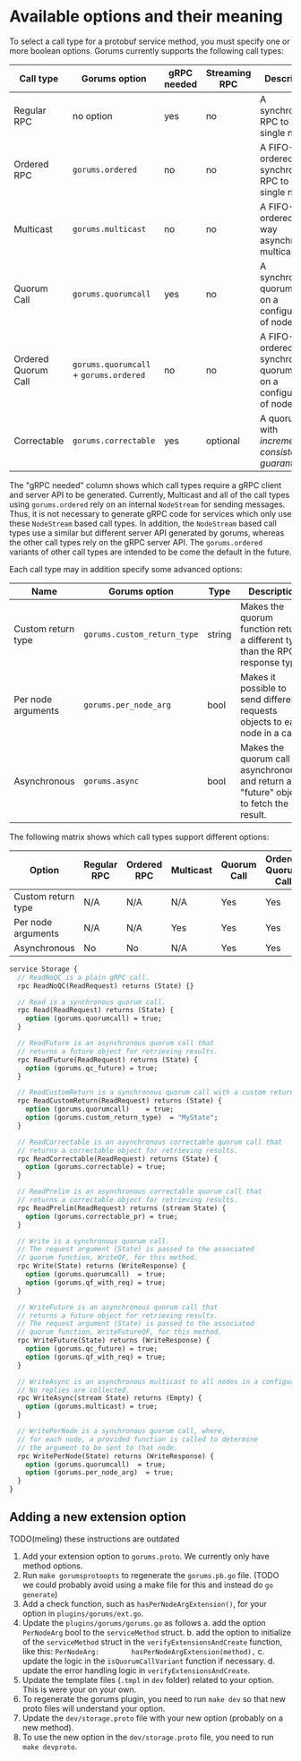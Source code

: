 # Available options and their meaning

To select a call type for a protobuf service method, you must specify one or more boolean options.
Gorums currently supports the following call types:

| Call type           | Gorums option                          | gRPC needed | Streaming RPC | Description                                                        |
| ------------------- | -------------------------------------- | ----------- | ------------- | ------------------------------------------------------------------ |
| Regular RPC         | no option                              | yes         | no            | A synchronous RPC to a single node.                                |
| Ordered RPC         | `gorums.ordered`                       | no          | no            | A FIFO-ordered synchronous RPC to a single node.                   |
| Multicast           | `gorums.multicast`                     | no          | no            | A FIFO-ordered one-way asynchronous multicast.                     |
| Quorum Call         | `gorums.quorumcall`                    | yes         | no            | A synchronous quorum call on a configuration of nodes.             |
| Ordered Quorum Call | `gorums.quorumcall` + `gorums.ordered` | no          | no            | A FIFO-ordered synchronous quorum call on a configuration of nodes |
| Correctable         | `gorums.correctable`                   | yes         | optional      | A quorum call with *incremental consistency guarantees*.           |

The "gRPC needed" column shows which call types require a gRPC client and server API to be generated.
Currently, Multicast and all of the call types using `gorums.ordered` rely on an internal `NodeStream` for sending messages.
Thus, it is not necessary to generate gRPC code for services which only use these `NodeStream` based call types.
In addition, the `NodeStream` based call types use a similar but different server API generated by gorums,
whereas the other call types rely on the gRPC server API.
The `gorums.ordered` variants of other call types are intended to be come the default in the future.

Each call type may in addition specify some advanced options:

| Name               | Gorums option               | Type   | Description                                                                                    |
| ------------------ | --------------------------- | ------ | ---------------------------------------------------------------------------------------------- |
| Custom return type | `gorums.custom_return_type` | string | Makes the quorum function return a different type than the RPC response type.                  |
| Per node arguments | `gorums.per_node_arg`       | bool   | Makes it possible to send different requests objects to each node in a call.                   |
| Asynchronous       | `gorums.async`              | bool   | Makes the quorum call run asynchronously and return a "future" object to fetch the result.     |

The following matrix shows which call types support different options:

| Option             | Regular RPC | Ordered RPC | Multicast | Quorum Call | Ordered Quorum Call | Correctable |
| ------------------ | ----------- | ----------- | --------- | ----------- | ------------------- | ----------- |
| Custom return type | N/A         | N/A         | N/A       | Yes         | Yes                 | Yes         |
| Per node arguments | N/A         | N/A         | Yes       | Yes         | Yes                 | Yes         |
| Asynchronous       | No          | No          | N/A       | Yes         | Yes                 | No          |

```proto
service Storage {
  // ReadNoQC is a plain gRPC call.
  rpc ReadNoQC(ReadRequest) returns (State) {}

  // Read is a synchronous quorum call.
  rpc Read(ReadRequest) returns (State) {
    option (gorums.quorumcall) = true;
  }

  // ReadFuture is an asynchronous quorum call that
  // returns a future object for retrieving results.
  rpc ReadFuture(ReadRequest) returns (State) {
    option (gorums.qc_future) = true;
  }

  // ReadCustomReturn is a synchronous quorum call with a custom return type
  rpc ReadCustomReturn(ReadRequest) returns (State) {
    option (gorums.quorumcall)    = true;
    option (gorums.custom_return_type)  = "MyState";
  }

  // ReadCorrectable is an asynchronous correctable quorum call that
  // returns a correctable object for retrieving results.
  rpc ReadCorrectable(ReadRequest) returns (State) {
    option (gorums.correctable) = true;
  }

  // ReadPrelim is an asynchronous correctable quorum call that
  // returns a correctable object for retrieving results.
  rpc ReadPrelim(ReadRequest) returns (stream State) {
    option (gorums.correctable_pr) = true;
  }

  // Write is a synchronous quorum call.
  // The request argument (State) is passed to the associated
  // quorum function, WriteQF, for this method.
  rpc Write(State) returns (WriteResponse) {
    option (gorums.quorumcall)  = true;
    option (gorums.qf_with_req) = true;
  }

  // WriteFuture is an asynchronous quorum call that
  // returns a future object for retrieving results.
  // The request argument (State) is passed to the associated
  // quorum function, WriteFutureQF, for this method.
  rpc WriteFuture(State) returns (WriteResponse) {
    option (gorums.qc_future) = true;
    option (gorums.qf_with_req) = true;
  }

  // WriteAsync is an asynchronous multicast to all nodes in a configuration.
  // No replies are collected.
  rpc WriteAsync(stream State) returns (Empty) {
    option (gorums.multicast) = true;
  }

  // WritePerNode is a synchronous quorum call, where,
  // for each node, a provided function is called to determine
  // the argument to be sent to that node.
  rpc WritePerNode(State) returns (WriteResponse) {
    option (gorums.quorumcall)  = true;
    option (gorums.per_node_arg)  = true;
  }
}
```

## Adding a new extension option

TODO(meling) these instructions are outdated

1. Add your extension option to `gorums.proto`. We currently only have method options.
2. Run `make gorumsprotoopts` to regenerate the `gorums.pb.go` file. (TODO we could probably avoid using a make file for this and instead do `go generate`)
3. Add a check function, such as `hasPerNodeArgExtension()`, for your option in `plugins/gorums/ext.go`.
4. Update the `plugins/gorums/gorums.go` as follows
   a. add the option `PerNodeArg` bool to the `serviceMethod` struct.
   b. add the option to initialize of the `serviceMethod` struct in the `verifyExtensionsAndCreate` function, like this: `PerNodeArg:        hasPerNodeArgExtension(method),`
   c. update the logic in the `isQuorumCallVariant` function if necessary.
   d. update the error handling logic in `verifyExtensionsAndCreate`.
5. Update the template files (`.tmpl` in `dev` folder) related to your option. This is were your on your own.
6. To regenerate the gorums plugin, you need to run `make dev` so that new proto files will understand your option.
7. Update the `dev/storage.proto` file with your new option (probably on a new method).
8. To use the new option in the `dev/storage.proto` file, you need to run `make devproto`.
